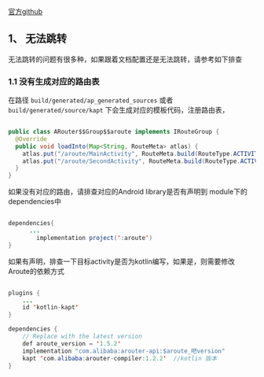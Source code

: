 [官方github](https://github.com/alibaba/ARouter/tree/master)

## 1、 无法跳转
 
无法跳转的问题有很多种，如果跟着文档配置还是无法跳转，请参考如下排查

### 1.1 没有生成对应的路由表

在路径 `build/generated/ap_generated_sources` 或者 `build/generated/source/kapt` 下会生成对应的模板代码，注册路由表，

```java

public class ARouter$$Group$$aroute implements IRouteGroup {
  @Override
  public void loadInto(Map<String, RouteMeta> atlas) {
    atlas.put("/aroute/MainActivity", RouteMeta.build(RouteType.ACTIVITY, MainActivity.class, "/aroute/mainactivity", "aroute", null, -1, -2147483648));
    atlas.put("/aroute/SecondActivity", RouteMeta.build(RouteType.ACTIVITY, SecondActivity.class, "/aroute/secondactivity", "aroute", null, -1, -2147483648));
  }
}

```

如果没有对应的路由，请排查对应的Android library是否有声明到 module下的dependencies中

```java

dependencies{
      ...
        implementation project(':aroute')
}

```

如果有声明，排查一下目标activity是否为kotlin编写，如果是，则需要修改Aroute的依赖方式

```java

plugins {
    ...
    id 'kotlin-kapt'
}

dependencies {
    // Replace with the latest version
    def aroute_version = '1.5.2'
    implementation "com.alibaba:arouter-api:$aroute_吧version"
    kapt 'com.alibaba:arouter-compiler:1.2.2'  //kotlin 版本
}

```